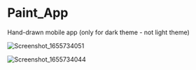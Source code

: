 # Paint_App
Hand-drawn mobile app (only for dark theme - not light theme)

![Screenshot_1655734051](https://user-images.githubusercontent.com/48725946/174619858-a2cec695-6de9-4528-b8e1-634f55acb908.png)

![Screenshot_1655734044](https://user-images.githubusercontent.com/48725946/174619882-d583f41a-9c4a-4da3-a308-65916e8cbb7a.png)
